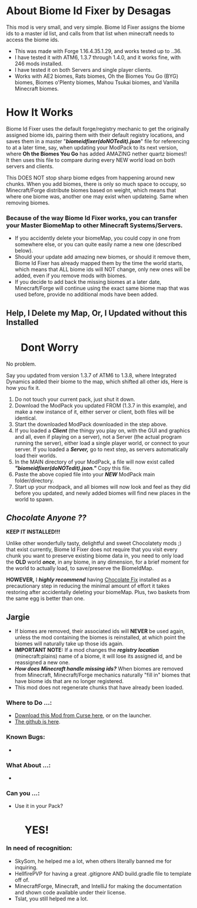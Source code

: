 # About Biome Id Fixer by Desagas

This mod is very small, and very simple. Biome Id Fixer assigns the biome ids to a master id list, and calls from that list when minecraft needs to access the biome ids.

*   This was made with Forge 1.16.4.35.1.29, and works tested up to ..36.
*   I have tested it with ATM6, 1.3.7 through 1.4.0, and it works fine, with 246 mods installed.
*   I have tested it on both Servers and single player clients.
*   Works with AE2 biomes, Rats biomes, Oh the Biomes You Go (BYG) biomes, Biomes o'Plenty biomes, Mahou Tsukai biomes, and Vanilla Minecraft biomes.
    
# How It Works
Biome Id Fixer uses the default forge/registry mechanic to get the originally assigned biome ids, pairing them with their default registry locations, and saves them in a master "**_biomeidfixer(doNOTedit).json_**" file for referencing to at a later time, say, when updating your ModPack to its next version, where **Oh the Biomes You Go** has added AMAZING nether quartz biomes!! It then uses this file to compare during every NEW world load on both servers and clients.

This DOES NOT stop sharp biome edges from happening around new chunks. When you add biomes, there is only so much space to occupy, so Minecraft/Forge distribute biomes based on weight, which means that where one biome was, another one may exist when updateing. Same when removing biomes.
    
### Because of the way Biome Id Fixer works, you can transfer your Master BiomeMap to other Minecraft Systems/Servers.
*   If you accidently delete your biomeMap, you could copy in one from somewhere else, or you can quite easily name a new one (described below).
*   Should your update add amazing new biomes, or should it remove them, Biome Id Fixer has already mapped them by the time the world starts, which means that ALL biome ids will NOT change, only new ones will be added, even if you remove mods with biomes.
*   If you decide to add back the missing biomes at a later date, Minecraft/Forge will continue using the exact same biome map that was used before, provide no additional mods have been added.

## Help, I Delete my Map, Or, I Updated without this Installed
# &nbsp;&nbsp;&nbsp;&nbsp;&nbsp;&nbsp;Dont Worry
No problem.

Say you updated from version 1.3.7 of ATM6 to 1.3.8, where Integrated Dynamics added their biome to the map, which shifted all other ids, Here is how you fix it.
1.  Do not touch your current pack, just shut it down.
1.  Download the ModPack you updated FROM (1.3.7 in this example), and make a new instance of it, either server or client, both files will be identical.
1.  Start the downloaded ModPack downloaded in the step above.
1.  If you loaded a **_Client_** (the thingy you play on, with the GUI and graphics and all, even if playing on a server), not a Server (the actual program running the server), either load a single player world, or connect to your server. If you loaded a **_Server,_** go to next step, as servers automatically load their worlds.
1.  In the MAIN directory of your ModPack, a file will now exist called **_"biomeidfixer(doNOTedit).json."_** Copy this file.
1.  Paste the above copied file into your **_NEW_** ModPack main folder/directory.
1.  Start up your modpack, and all biomes will now look and feel as they did before you updated, and newly added biomes will find new places in the world to spawn.

## _Chocolate Anyone ??_
**KEEP IT INSTALLED!!!**

Unlike other wonderfully tasty, delightful and sweet Chocolatety mods ;) that exist currently, Biome Id Fixer does not require that you visit every chunk you want to preserve existing biome data in, you need to only load the **OLD** world **_once_**, in any biome, in any dimension, for a brief moment for the world to actually load, to save/preserve the BiomeIdMap.

**HOWEVER,** I **_highly recommend_** having [Chocolate Fix](https://www.curseforge.com/minecraft/mc-mods/chocolate-fix) installed as a precautionary step in reducing the minimal amount of effort it takes restoring after accidentally deleting your biomeMap. Plus, two baskets from the same egg is better than one.

## Jargie
*   If biomes are removed, their associated ids will **NEVER** be used again, unless the mod containing the biomes is reinstalled, at which point the biomes will naturally take up those ids again.
*   **IMPORTANT NOTE:** If a mod changes the **_registry location_** (minecraft:plains) name of a biome, it will lose its assigned id, and be reassigned a new one.
*   **_How does Minecraft handle missing ids?_** When biomes are removed from Minecraft, Minecraft/Forge mechanics naturally "fill in" biomes that have biome ids that are no longer registered.
* This mod does not regenerate chunks that have already been loaded.

### Where to Do ...:

*   [Download this Mod from Curse here](https://www.curseforge.com/minecraft/mc-mods/biome-id-fixer), or on the launcher.
*   [The github is here](https://github.com/desagas/Biome-Id-Fixer).

### Known Bugs:

*  

### What About ...:

*   

### Can you ...:
*   Use it in your Pack?
    # &nbsp;&nbsp;&nbsp;&nbsp;YES!

### In need of recognition:
*   SkySom, he helped me a lot, when others literally banned me for inquiring.
*   HellfirePVP for having a great .gitignore AND build.gradle file to template off of.
*   MinecraftForge, Minecraft, and IntelliJ for making the documentation and shown code available under their license.
*   Tslat, you still helped me a lot.
